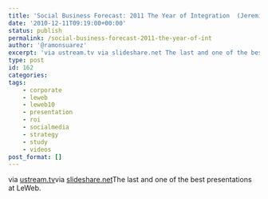 ```yaml
---
title: 'Social Business Forecast: 2011 The Year of Integration  (Jeremiah Owyang Leweb10 Presentation)'
date: '2010-12-11T09:19:00+00:00'
status: publish
permalink: /social-business-forecast-2011-the-year-of-int
author: '@ramonsuarez'
excerpt: 'via ustream.tv via slideshare.net The last and one of the best presentations at LeWeb.'
type: post
id: 162
categories:
tags:
    - corporate
    - leweb
    - leweb10
    - presentation
    - roi
    - socialmedia
    - strategy
    - study
    - videos
post_format: []
---
```

via [ustream.tv](http://www.ustream.tv/recorded/2833304)</div>via [slideshare.net](http://www.slideshare.net/jeremiah_owyang/keynote-social-business-forecast-2011-the-year-of-integration)</div>The last and one of the best presentations at LeWeb.

</div>